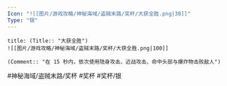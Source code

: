 ```yaml
---
Icon: "![[图片/游戏攻略/神秘海域/盗贼末路/奖杯/大获全胜.png|30]]"
Type: "银"
---
```

```ad-common-silver-trophy
title: (Title:: "大获全胜")
![[图片/游戏攻略/神秘海域/盗贼末路/奖杯/大获全胜.png|100]]

(Comment:: "在 15 秒内，依次使用隐身攻击、近战攻击、命中头部与爆炸物击败敌人")
```

#神秘海域/盗贼末路/奖杯 #奖杯 #奖杯/银
